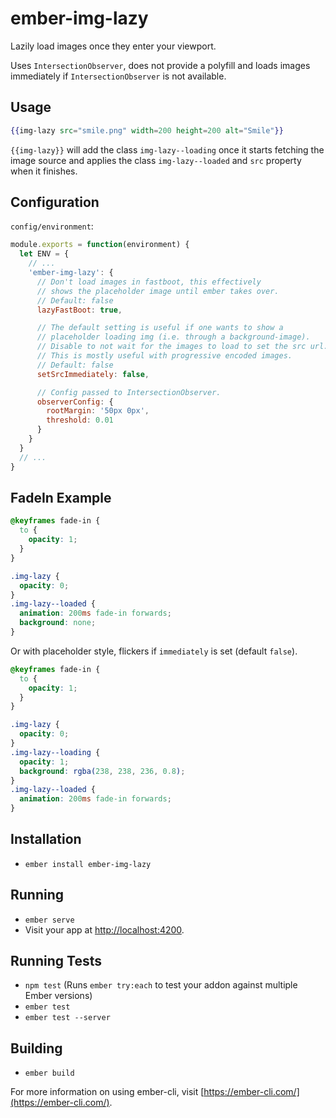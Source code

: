# ember-img-lazy

Lazily load images once they enter your viewport.

Uses `IntersectionObserver`, does not provide a polyfill and loads
images immediately if `IntersectionObserver` is not available.

## Usage
```handlebars
{{img-lazy src="smile.png" width=200 height=200 alt="Smile"}}
```

`{{img-lazy}}` will add the class `img-lazy--loading` once it starts
fetching the image source and applies the class `img-lazy--loaded` and `src`
property when it finishes.

## Configuration

`config/environment`:
```javascript
module.exports = function(environment) {
  let ENV = {
    // ...
    'ember-img-lazy': {
      // Don't load images in fastboot, this effectively
      // shows the placeholder image until ember takes over.
      // Default: false
      lazyFastBoot: true,

      // The default setting is useful if one wants to show a
      // placeholder loading img (i.e. through a background-image).
      // Disable to not wait for the images to load to set the src url.
      // This is mostly useful with progressive encoded images.
      // Default: false
      setSrcImmediately: false,

      // Config passed to IntersectionObserver.
      observerConfig: {
        rootMargin: '50px 0px',
        threshold: 0.01
      }
    }
  }
  // ...
}
```

## FadeIn Example

```css
@keyframes fade-in {
  to {
    opacity: 1;
  }
}

.img-lazy {
  opacity: 0;
}
.img-lazy--loaded {
  animation: 200ms fade-in forwards;
  background: none;
}
```

Or with placeholder style, flickers if `immediately` is set (default `false`).

```css
@keyframes fade-in {
  to {
    opacity: 1;
  }
}

.img-lazy {
  opacity: 0;
}
.img-lazy--loading {
  opacity: 1;
  background: rgba(238, 238, 236, 0.8);
}
.img-lazy--loaded {
  animation: 200ms fade-in forwards;
}
```


## Installation

* `ember install ember-img-lazy`

## Running

* `ember serve`
* Visit your app at [http://localhost:4200](http://localhost:4200).

## Running Tests

* `npm test` (Runs `ember try:each` to test your addon against multiple Ember versions)
* `ember test`
* `ember test --server`

## Building

* `ember build`

For more information on using ember-cli, visit [https://ember-cli.com/](https://ember-cli.com/).
